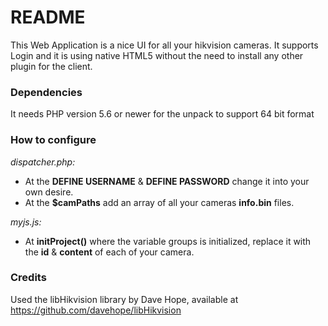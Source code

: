 # README #

This Web Application is a nice UI for all your hikvision cameras. It supports Login and it is using native HTML5 without the need to install any other plugin for the client.

### Dependencies ###

It needs PHP version 5.6 or newer for the unpack to support 64 bit format

### How to configure ###

*dispatcher.php:*

* At the **DEFINE USERNAME** & **DEFINE PASSWORD** change it into your own desire.
* At the **$camPaths** add an array of all your cameras **info.bin** files.

*myjs.js:*

* At **initProject()** where the variable groups is initialized, replace it with the **id** & **content** of each of your camera.

### Credits ###

Used the libHikvision library by Dave Hope, available at https://github.com/davehope/libHikvision